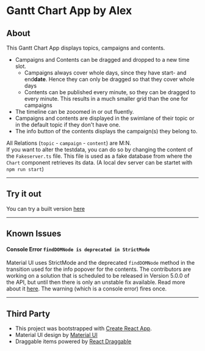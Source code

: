 # Gantt Chart App by Alex
## About
This Gantt Chart App displays topics, campaigns and contents. 
- Campaigns and Contents can be dragged and dropped to a new time slot.
  - Campaigns always cover whole days, since they have start- and end**date**. Hence they can only be dragged so that they cover whole days
  - Contents can be published every minute, so they can be dragged to every minute. This results in a much smaller grid than the one for campaigns
- The timeline can be zooomed in or out fluently. 
- Campaigns and contents are displayed in the swimlane of their topic or in the default topic if they don't have one. 
- The info button of the contents displays the campaign(s) they belong to.

All Relations (`topic` - `campaign` - `content`) are M:N. <br>
If you want to alter the testdata, you can do so by changing the content of the `Fakeserver.ts` file. This file is used as a fake database from where the `Chart` component retrieves its data. (A local dev server can be startet with `npm run start`)

---

## Try it out
You can try a built version [here](https://alex-co.de/gantt)

---

## Known Issues
#### Console Error `findDOMNode is deprecated in StrictMode`
Material UI uses StrictMode and the deprecated `findDOMNode` method in the transition used for the info popover for the contents. The contributors are working on a solution that is scheduled to be released in Version 5.0.0 of the API, but until then there is only an unstable fix available. Read more about it [here](https://github.com/mui-org/material-ui/issues/13394).
The warning (which is a console error) fires once.

---

## Third Party
- This project was bootstrapped with [Create React App](https://github.com/facebook/create-react-app).
- Material UI design by [Material UI](https://github.com/mui-org/material-ui)
- Draggable items powered by [React Draggable](https://github.com/STRML/react-draggable)
